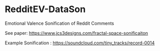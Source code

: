 # RedditEV-DataSon
Emotional Valence Sonification of Reddit Comments

See paper: https://www.jcs3designs.com/fractal-space-sonificaiton

Example Sonification : https://soundcloud.com/tiny_tracks/record-0014
